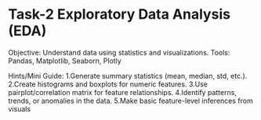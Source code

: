 # Task-2  Exploratory Data Analysis (EDA)

 Objective: Understand data using statistics and visualizations.
 Tools:  Pandas, Matplotlib, Seaborn, Plotly

 
 Hints/Mini Guide:
 1.Generate summary statistics (mean, median, std, etc.).
 2.Create histograms and boxplots for numeric features.
 3.Use pairplot/correlation matrix for feature relationships.
 4.Identify patterns, trends, or anomalies in the data.
 5.Make basic feature-level inferences from visuals

 